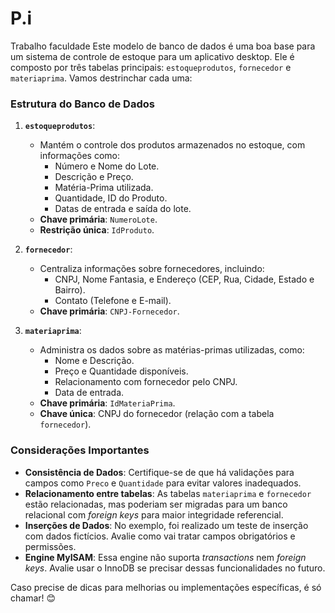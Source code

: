 # P.i
Trabalho faculdade
Este modelo de banco de dados é uma boa base para um sistema de controle de estoque para um aplicativo desktop. Ele é composto por três tabelas principais: `estoqueprodutos`, `fornecedor` e `materiaprima`. Vamos destrinchar cada uma:

### Estrutura do Banco de Dados
1. **`estoqueprodutos`**:
   - Mantém o controle dos produtos armazenados no estoque, com informações como:
     - Número e Nome do Lote.
     - Descrição e Preço.
     - Matéria-Prima utilizada.
     - Quantidade, ID do Produto.
     - Datas de entrada e saída do lote.
   - **Chave primária**: `NumeroLote`.
   - **Restrição única**: `IdProduto`.

2. **`fornecedor`**:
   - Centraliza informações sobre fornecedores, incluindo:
     - CNPJ, Nome Fantasia, e Endereço (CEP, Rua, Cidade, Estado e Bairro).
     - Contato (Telefone e E-mail).
   - **Chave primária**: `CNPJ-Fornecedor`.

3. **`materiaprima`**:
   - Administra os dados sobre as matérias-primas utilizadas, como:
     - Nome e Descrição.
     - Preço e Quantidade disponíveis.
     - Relacionamento com fornecedor pelo CNPJ.
     - Data de entrada.
   - **Chave primária**: `IdMateriaPrima`.
   - **Chave única**: CNPJ do fornecedor (relação com a tabela `fornecedor`).

### Considerações Importantes
- **Consistência de Dados**: Certifique-se de que há validações para campos como `Preco` e `Quantidade` para evitar valores inadequados.
- **Relacionamento entre tabelas**: As tabelas `materiaprima` e `fornecedor` estão relacionadas, mas poderiam ser migradas para um banco relacional com *foreign keys* para maior integridade referencial.
- **Inserções de Dados**: No exemplo, foi realizado um teste de inserção com dados fictícios. Avalie como vai tratar campos obrigatórios e permissões.
- **Engine MyISAM**: Essa engine não suporta *transactions* nem *foreign keys*. Avalie usar o InnoDB se precisar dessas funcionalidades no futuro.

Caso precise de dicas para melhorias ou implementações específicas, é só chamar! 😊
